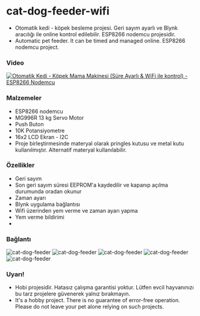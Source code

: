 # cat-dog-feeder-wifi

- Otomatik kedi - köpek besleme projesi. Geri sayım ayarlı ve Blynk aracılığı ile online kontrol edilebilir. ESP8266 nodemcu projesidir.
- Automatic pet feeder. It can be timed and managed online. ESP8266 nodemcu project.

### Video
[![Otomatik Kedi - Köpek Mama Makinesi (Süre Ayarlı & WiFi ile kontrol) - ESP8266 Nodemcu](https://www.oguzhanavci.com/upload/git-video-cover.jpg)](https://www.youtube.com/watch?v=2BcprNNV_gc "Otomatik Kedi - Köpek Mama Makinesi (Süre Ayarlı & WiFi ile kontrol) - ESP8266 Nodemcu")

### Malzemeler
- ESP8266 nodemcu
- MG996R 13 kg Servo Motor
- Push Buton
- 10K Potansiyometre
- 16x2 LCD Ekran - I2C
- Proje birleştirmesinde materyal olarak pringles kutusu ve metal kutu kullanılmıştır. Alternatif materyal kullanılabilir.

### Özellikler
- Geri sayım
- Son geri sayım süresi EEPROM'a kaydedilir ve kapanıp açılma durumunda oradan okunur
- Zaman ayarı
- Blynk uygulama bağlantısı
- Wifi üzerinden yem verme ve zaman ayarı yapma
- Yem verme bildirimi
- 
### Bağlantı
![cat-dog-feeder](https://www.oguzhanavci.com/upload/feeder-1.jpg?raw=true)
![cat-dog-feeder](https://www.oguzhanavci.com/upload/feeder-2.jpg?raw=true)
![cat-dog-feeder](https://www.oguzhanavci.com/upload/feeder-3.jpg?raw=true)
![cat-dog-feeder](https://www.oguzhanavci.com/upload/feeder-4.jpg?raw=true)
![cat-dog-feeder](https://www.oguzhanavci.com/upload/feeder-5.jpg?raw=true)

### Uyarı!
- Hobi projesidir. Hatasız çalışma garantisi yoktur. Lütfen evcil hayvanınızı bu tarz projelere güvenerek yalnız bırakmayın.
- It's a hobby project. There is no guarantee of error-free operation. Please do not leave your pet alone relying on such projects.
